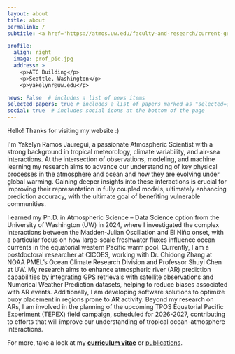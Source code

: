 ```yaml
---
layout: about
title: about
permalink: /
subtitle: <a href='https://atmos.uw.edu/faculty-and-research/current-graduate-students/'> University of Washington </a> 

profile:
  align: right
  image: prof_pic.jpg
  address: >
    <p>ATG Building</p>
    <p>Seattle, Washington</p>
    <p>yakelynr@uw.edu</p>

news: False  # includes a list of news items
selected_papers: true # includes a list of papers marked as "selected={true}"
social: true  # includes social icons at the bottom of the page
---
```


Hello! Thanks for visiting my website :) 

I'm Yakelyn Ramos Jauregui, a passionate Atmospheric Scientist with a strong background in tropical meteorology, climate variability, and air-sea interactions. At the intersection of observations, modeling, and machine learning my research aims to advance our understanding of key physical processes in the atmosphere and ocean and how they are evolving under global warming. Gaining deeper insights into these interactions is crucial for improving their representation in fully coupled models, ultimately enhancing prediction accuracy, with the ultimate goal of benefiting vulnerable communities. 

I earned my Ph.D. in Atmospheric Science – Data Science option from the University of Washington (UW) in 2024, where I investigated the complex interactions between the Madden-Julian Oscillation and El Niño onset, with a particular focus on how large-scale freshwater fluxes influence ocean currents in the equatorial western Pacific warm pool. Currently, I am a postdoctoral researcher at CICOES, working with Dr. Chidong Zhang at NOAA PMEL’s Ocean Climate Research Division and Professor Shuyi Chen at UW. My research aims to enhance atmospheric river (AR) prediction capabilities by integrating GPS retrievals with satellite observations and Numerical Weather Prediction datasets, helping to reduce biases associated with AR events. Additionally, I am developing software solutions to optimize buoy placement in regions prone to AR activity. Beyond my research on ARs, I am involved in the planning of the upcoming TPOS Equatorial Pacific Experiment (TEPEX) field campaign, scheduled for 2026-2027, contributing to efforts that will improve our understanding of tropical ocean-atmosphere interactions.

For more, take a look at my **<a href="https://orca.atmos.washington.edu/CV/cv_yakelynrj.pdf">curriculum vitae</a>** or <a href="/publications">publications</a>.
